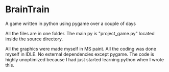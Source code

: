 # BrainTrain
A game written in python using pygame over a couple of days

All the files are in one folder. The main py is "project_game.py" located inside the source directory.

All the graphics were made myself in MS paint. All the coding was done myself in IDLE. No external dependencies except pygame. The code is highly unoptimized because I had just started learning python when I wrote this. 
